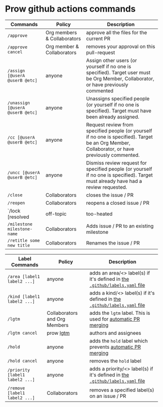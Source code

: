 # Prow github actions commands

Commands | Policy | Description
--- | --- | ---
`/approve` | Org members & Collaborators | approve all the files for the current PR
`/approve cancel` | Org member & Collaborators | removes your approval on this pull-request
`/assign [@userA @userB @etc]` | anyone | Assign other users (or yourself if no one is specified). Target user must be Org Member, Collaborator, or have previously commented
`/unassign [@userA @userB @etc]` | anyone | Unassigns specified people (or yourself if no one is specified). Target must have been already assigned.
`/cc [@userA @userB @etc]` | anyone | Request review from specified people (or yourself if no one is specified). Target be an Org Member, Collaborator, or have previously commented.
`/uncc [@userA @userB @etc]` | anyone | Dismiss review request for specified people (or yourself if no one is specified). Target must already have had a review requested.
`/close` | Collaborators | closes the issue / PR
`/reopen` | Collaborators | reopens a closed issue / PR
`/lock [resolved | off-topic | too-heated | spam]` | Collaborators | locks the issue / PR with the specified reason
`/milestone milestone-name` | Collaborators | Adds issue / PR to an existing milestone
`/retitle some new title` | Collaborators | Renames the issue / PR


Label Commands | Policy | Description
--- | --- | ---
`/area [label1 label2 ...]` | anyone | adds an area/<> label(s) if it's defined in [the `.github/labels.yaml` file](./labeling.md)
`/kind [label1 label2 ...]` | anyone | adds a kind/<> label(s) if it's defined in [the `.github/labels.yaml` file](./labeling.md)
`/lgtm` | Collaborators and Org Members | adds the `lgtm` label. This is used for [automatic PR merging]()
`/lgtm cancel` | prow [lgtm](./prow/plugins/lgtm) | authors and assignees | removes the `lgtm` label
`/hold` | anyone | adds the `hold` label which prevents [automatic PR merging]()
`/hold cancel` | anyone | removes the `hold` label
`/priority [label1 label2 ...]` | anyone | adds a priority/<> label(s) if it's defined in [the `.github/labels.yaml` file](./automatic-merging.md)
`/remove [label1 label2 ...]` | Collaborators | removes a specified label(s) on an issue / PR
